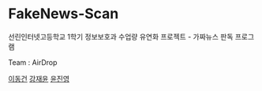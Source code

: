 # FakeNews-Scan
선린인터넷고등학교 1학기 정보보호과 수업량 유연화 프로젝트 - 가짜뉴스 판독 프로그램

Team : AirDrop

[이동건](https://github.com/dlehdrjsgg)
[강재윤](https://github.com/jywithnd)
[윤진영]()
